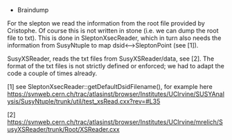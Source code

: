 * Braindump

For the slepton we read the information from the root file provided by
Cristophe.  Of course this is not written in stone (i.e. we can dump
the root file to txt).  This is done in SleptonXsecReader, which in
turn also needs the information from SusyNtuple to map
dsid<-->SleptonPoint (see [1]).

SusyXSReader, reads the txt files from SusyXSReader/data, see [2].
The format of the txt files is not strictly defined or enforced; we
had to adapt the code a couple of times already.

[1] see SleptonXsecReader::getDefaultDsidFilename(), for example here
https://svnweb.cern.ch/trac/atlasinst/browser/Institutes/UCIrvine/SUSYAnalysis/SusyNtuple/trunk/util/test_xsRead.cxx?rev=#L35

[2]
https://svnweb.cern.ch/trac/atlasinst/browser/Institutes/UCIrvine/mrelich/SusyXSReader/trunk/Root/XSReader.cxx